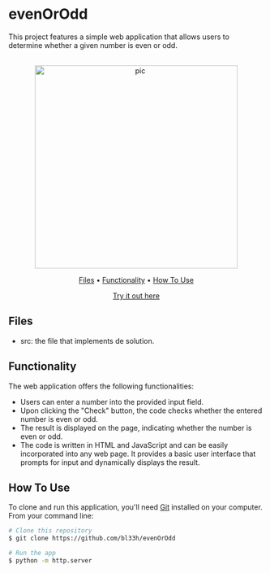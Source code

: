 # evenOrOdd
This project features a simple web application that allows users to determine whether a given number is even or odd.

<p align="center">
  <br>
  <img src="https://images.squarespace-cdn.com/content/v1/57962dceb3db2b5369054073/1580967142931-DLDLCF952UWS57JF0UEK/evenodd.gif" alt="pic" width="400">
  <br>
</p>
<p align="center" >
  <a href="#Files">Files</a> •
  <a href="#functionality">Functionality</a> •
  <a href="#how-to-use">How To Use</a> 
</p>
<p align="center" >
<a href="https://evenoroddnumber.netlify.app/">Try it out here</a> 
</p>

## Files

- src: the file that implements de solution.

## Functionality
The web application offers the following functionalities:

- Users can enter a number into the provided input field.
- Upon clicking the "Check" button, the code checks whether the entered number is even or odd.
- The result is displayed on the page, indicating whether the number is even or odd.
- The code is written in HTML and JavaScript and can be easily incorporated into any web page. It provides a basic user interface that prompts for input and dynamically displays the result.

## How To Use
To clone and run this application, you'll need [Git](https://git-scm.com) installed on your computer. From your command line:

```bash
# Clone this repository
$ git clone https://github.com/bl33h/evenOrOdd

# Run the app
$ python -m http.server
```
